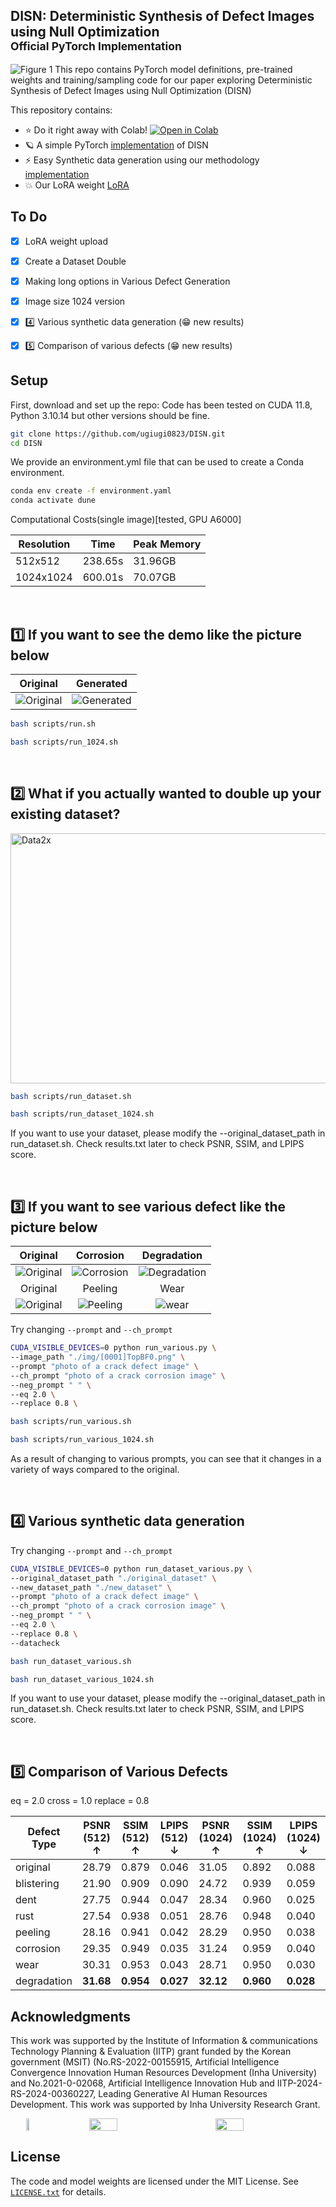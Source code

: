 ## DISN: Deterministic Synthesis of Defect Images using Null Optimization<br><sub>Official PyTorch Implementation</sub>

![Figure 1](./fig/Figure1.png)
This repo contains PyTorch model definitions, pre-trained weights and training/sampling code for our paper exploring Deterministic Synthesis of Defect Images using Null Optimization (DISN) 




This repository contains:

* ⭐️ Do it right away with Colab! 
  <a href="https://colab.research.google.com/drive/1YVs5Oo9VVVzJT2eBFOPJ1U10byhzCQQX?usp=sharing">
    <img src="https://colab.research.google.com/assets/colab-badge.svg" alt="Open in Colab"/>
  </a>
* 🪐 A simple PyTorch [implementation](https://github.com/ugiugi0823/DISN/blob/main/scripts/run.sh) of DISN
* ⚡️ Easy Synthetic data generation using our methodology [implementation](https://github.com/ugiugi0823/DISN/blob/main/scripts/run_dataset.sh) 
* 💥 Our LoRA weight [LoRA](https://github.com/ugiugi0823/DISN/blob/main/lora/pytorch_lora_weights.safetensors)


## To Do

- [x] LoRA weight upload 
- [x] Create a Dataset Double 
- [x] Making long options in Various Defect Generation 
- [x] Image size 1024 version
- [x] 4️⃣ Various synthetic data generation (😁 new results)
- [x] 5️⃣ Comparison of various defects (😁 new results)


## Setup

First, download and set up the repo:
Code has been tested on CUDA 11.8, Python 3.10.14 but other versions should be fine.

```bash
git clone https://github.com/ugiugi0823/DISN.git
cd DISN
```

We provide an environment.yml file that can be used to create a Conda environment. 
```bash
conda env create -f environment.yaml
conda activate dune
```

Computational Costs(single image)[tested, GPU A6000]

| Resolution   | Time     | Peak Memory |
|--------------|----------|-------------|
| 512x512      | 238.65s  | 31.96GB     |
| 1024x1024    | 600.01s  | 70.07GB     |




<br>

## 1️⃣ If you want to see the demo like the picture below

| Original | Generated |
|:--------:|:---------:|
| ![Original](./fig/result_0.png) | ![Generated](./fig/result_1.png) |

```bash
bash scripts/run.sh
```
```bash
bash scripts/run_1024.sh
```


<br>

## 2️⃣ What if you actually wanted to double up your existing dataset?
<img src="./fig/data2x.png" alt="Data2x" width="800" height="400">



```bash
bash scripts/run_dataset.sh

```
```bash
bash scripts/run_dataset_1024.sh

```
If you want to use your dataset, please modify the --original_dataset_path in run_dataset.sh.
Check results.txt later to check PSNR, SSIM, and LPIPS score.

<br>

## 3️⃣ If you want to see various defect like the picture below

| Original | Corrosion | Degradation |
|:--------:|:---------:| :---------:|
| ![Original](./fig/result_0.png)| ![Corrosion](./fig/corrosion_[0001]TopBF0.png) | ![Degradation](./fig/degradation_[0001]TopBF0.png) |
| Original | Peeling | Wear |
| ![Original](./fig/result_0.png)| ![Peeling](./fig/peeling_[0001]TopBF0.png) | ![wear](./fig/wear_[0001]TopBF0.png) |





Try changing `--prompt` and `--ch_prompt`
```bash
CUDA_VISIBLE_DEVICES=0 python run_various.py \
--image_path "./img/[0001]TopBF0.png" \
--prompt "photo of a crack defect image" \
--ch_prompt "photo of a crack corrosion image" \
--neg_prompt " " \
--eq 2.0 \
--replace 0.8 \
```


```bash
bash scripts/run_various.sh
```
```bash
bash scripts/run_various_1024.sh
```

As a result of changing to various prompts, you can see that it changes in a variety of ways compared to the original.


<br>

## 4️⃣ Various synthetic data generation

Try changing `--prompt` and `--ch_prompt`
```bash
CUDA_VISIBLE_DEVICES=0 python run_dataset_various.py \
--original_dataset_path "./original_dataset" \
--new_dataset_path "./new_dataset" \
--prompt "photo of a crack defect image" \
--ch_prompt "photo of a crack corrosion image" \
--neg_prompt " " \
--eq 2.0 \
--replace 0.8 \
--datacheck
```





```bash
bash run_dataset_various.sh

```
```bash
bash run_dataset_various_1024.sh

```
If you want to use your dataset, please modify the --original_dataset_path in run_dataset.sh.
Check results.txt later to check PSNR, SSIM, and LPIPS score.


<br>

## 5️⃣ Comparison of Various Defects

eq = 2.0
cross = 1.0
replace = 0.8

| Defect Type   | PSNR (512) $\uparrow$ | SSIM (512) $\uparrow$ | LPIPS (512) $\downarrow$ | PSNR (1024) $\uparrow$ | SSIM (1024) $\uparrow$ | LPIPS (1024) $\downarrow$ |
|---------------|-----------------------|-----------------------|--------------------------|------------------------|------------------------|---------------------------|
| original      | 28.79                 | 0.879                 | 0.046                    | 31.05                  | 0.892                  | 0.088                     |
| blistering    | 21.90                 | 0.909                 | 0.090                    | 24.72                  | 0.939                  | 0.059                     |
| dent          | 27.75                 | 0.944                 | 0.047                    | 28.34                  | 0.960                  | 0.025                     |
| rust          | 27.54                 | 0.938                 | 0.051                    | 28.76                  | 0.948                  | 0.040                     |
| peeling       | 28.16                 | 0.941                 | 0.042                    | 28.29                  | 0.950                  | 0.038                     |
| corrosion     | 29.35                 | 0.949                 | 0.035                    | 31.24                  | 0.959                  | 0.040                     |
| wear          | 30.31                 | 0.953                 | 0.043                    | 28.71                  | 0.950                  | 0.030                     |
| degradation   | **31.68**             | **0.954**             | **0.027**                | **32.12**              | **0.960**              | **0.028**                 |




## Acknowledgments
This work was supported by the Institute of Information \& communications Technology Planning \& Evaluation (IITP) grant funded by the Korean government (MSIT) (No.RS-2022-00155915, Artificial Intelligence Convergence Innovation Human Resources Development (Inha University) and  No.2021-0-02068, Artificial Intelligence Innovation Hub and IITP-2024-RS-2024-00360227, Leading Generative AI Human Resources Development. This work was supported by Inha University Research Grant.


<div style="display: flex; justify-content: space-around;">
  <img src="./fig/inha.png" width="10%">
  <img src="./fig/ai_center.png" width="30%">
  <img src="./fig/wta2.png" width="30%">
</div>



## License
The code and model weights are licensed under the MIT License. See [`LICENSE.txt`](LICENSE.txt) for details.
